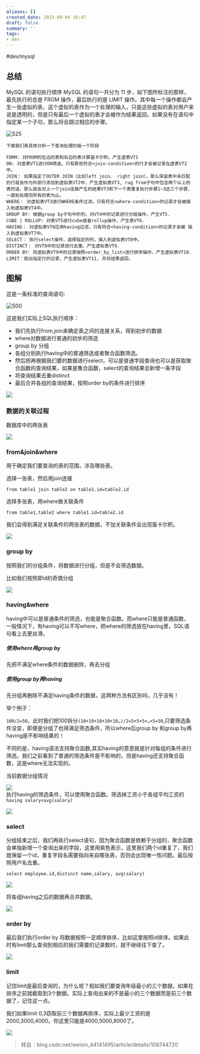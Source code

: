 ```yaml
---
aliases: []
created_date: 2023-09-04 16:47
draft: false
summary: ''
tags:
- dev
---
```


#dev/mysql  

## 总结

MySQL 的语句执行顺序 MySQL 的语句一共分为 11 步，如下图所标注的那样，最先执行的总是 FROM 操作，最后执行的是 LIMIT 操作。其中每一个操作都会产生一张虚拟的表，这个虚拟的表作为一个处理的输入，只是这些虚拟的表对用户来说是透明的，但是只有最后一个虚拟的表才会被作为结果返回。如果没有在语句中指定某一个子句，那么将会跳过相应的步骤。

![525](../../Attachments/56053971940cf92098cb9df5b011ef9b.png)

```Plain Text
下面我们来具体分析一下查询处理的每一个阶段

FORM: 对FROM的左边的表和右边的表计算笛卡尔积。产生虚表VT1
ON: 对虚表VT1进行ON筛选，只有那些符合<join-condition>的行才会被记录在虚表VT2中。
JOIN： 如果指定了OUTER JOIN（比如left join、 right join），那么保留表中未匹配的行就会作为外部行添加到虚拟表VT2中，产生虚拟表VT3, rug from子句中包含两个以上的表的话，那么就会对上一个join连接产生的结果VT3和下一个表重复执行步骤1~3这三个步骤，一直到处理完所有的表为止。
WHERE： 对虚拟表VT3进行WHERE条件过滤。只有符合<where-condition>的记录才会被插入到虚拟表VT4中。
GROUP BY: 根据group by子句中的列，对VT4中的记录进行分组操作，产生VT5.
CUBE | ROLLUP: 对表VT5进行cube或者rollup操作，产生表VT6.
HAVING： 对虚拟表VT6应用having过滤，只有符合<having-condition>的记录才会被 插入到虚拟表VT7中。
SELECT： 执行select操作，选择指定的列，插入到虚拟表VT8中。
DISTINCT： 对VT8中的记录进行去重。产生虚拟表VT9.
ORDER BY: 将虚拟表VT9中的记录按照<order_by_list>进行排序操作，产生虚拟表VT10.
LIMIT：取出指定行的记录，产生虚拟表VT11, 并将结果返回。
```

## 图解

这是一条标准的查询语句:  

![500](Attachments/6bf397ab41866165e622d2a67ab5f864_MD5.png)

这是我们实际上SQL执行顺序：

- 我们先执行from,join来确定表之间的连接关系，得到初步的数据
- where对数据进行普通的初步的筛选
- group by 分组
- 各组分别执行having中的普通筛选或者聚合函数筛选。
- 然后把再根据我们要的数据进行select，可以是普通字段查询也可以是获取聚合函数的查询结果，如果是集合函数，select的查询结果会新增一条字段
- 将查询结果去重distinct
- 最后合并各组的查询结果，按照order by的条件进行排序

![](Attachments/54dab1d88d32ee9e5d9de60c74991b09_MD5.png)

### **数据的关联过程**

数据库中的两张表

![](Attachments/43ad0a24868f360796dab8132e8b0016_MD5.png)

### **from&join&where**

用于确定我们要查询的表的范围，涉及哪些表。

选择一张表，然后用join连接

```
from table1 join table2 on table1.id=table2.id
```

选择多张表，用where做关联条件

```
from table1,table2 where table1.id=table2.id
```

我们会得到满足关联条件的两张表的数据，不加关联条件会出现笛卡尔积。

![](Attachments/e7056581190ffad9347ed0d4e130edee_MD5.png)

### **group by**

按照我们的分组条件，将数据进行分组，但是不会筛选数据。

比如我们按照即id的奇偶分组

![](Attachments/97cd77d1473a3ba3b95096d4ed241e70_MD5.png)

### **having&where**

having中可以是普通条件的筛选，也能是聚合函数。而where只能是普通函数，一般情况下，有having可以不写where，把where的筛选放在having里，SQL语句看上去更丝滑。

##### 使用where再group by

先把不满足where条件的数据删除，再去分组

##### 使用group by再having

先分组再删除不满足having条件的数据，这两种方法有区别吗，几乎没有！

举个例子：

`100/2=50`，此时我们把100拆分`(10+10+10+10+10…)/2=5+5+5+…+5=50`,只要筛选条件没变，即便是分组了也得满足筛选条件，所以where后group by 和group by再having是不影响结果的！

不同的是，having语法支持聚合函数,其实having的意思就是针对每组的条件进行筛选。我们之前看到了普通的筛选条件是不影响的，但是having还支持聚合函数，这是where无法实现的。

当前数据分组情况

![](Attachments/97cd77d1473a3ba3b95096d4ed241e70_MD5.png)  
执行having的筛选条件，可以使用聚合函数。筛选掉工资小于各组平均工资的`having salary<avg(salary)`

![](Attachments/014633e93176dbca8a73a00a8e14a805_MD5.png)

### **select**

分组结束之后，我们再执行select语句，因为聚合函数是依赖于分组的，聚合函数会单独新增一个查询出来的字段，这里用紫色表示，这里我们两个id重复了，我们就保留一个id，重复字段名需要指向来自哪张表，否则会出现唯一性问题。最后按照用户名去重。

```
select employee.id,distinct name,salary, avg(salary)
```

![](Attachments/2f2ef25197bee8a3d6313d55b6414585_MD5.png)

将各组having之后的数据再合并数据。

![](Attachments/98749774ef74249f786ec0d6d33a13e8_MD5.png)

### **order by**

最后我们执行order by 将数据按照一定顺序排序，比如这里按照id排序。如果此时有limit那么查询到相应的我们需要的记录数时，就不继续往下查了。

![](Attachments/49d94b04b536ca1aac2fa2305e9f8d6a_MD5.png)

### **limit**

记住limit是最后查询的，为什么呢？假如我们要查询年级最小的三个数据，如果在排序之前就截取到3个数据。实际上查询出来的不是最小的三个数据而是前三个数据了，记住这一点。

我们如果limit 0,3窃取前三个数据再排序，实际上最少工资的是2000,3000,4000。你这里只能是4000,5000,8000了。

![](Attachments/299a65211cc1318a73a2277b0327f386_MD5.png)

> 转自：blog.csdn.net/weixin_44141495/article/details/108744720